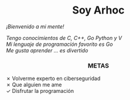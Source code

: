 <div>
  <h1 align="center">Soy Arhoc</h1>
  <p><i>¡Bienvenido a mi mente!</i></p>
</div>
<div>
  <p><i>Tengo conocimientos de C, C++, Go Python y V<br/>Mi lenguaje de programación favorito es Go<br/>Me gusta aprender ... es divertido</i></p>
  <h3 align="center">METAS</h3>
  <p>✗ Volverme experto en ciberseguridad<br/>✗ Que alguien me ame<br/>✓  Disfrutar la programación</p>
</div>
